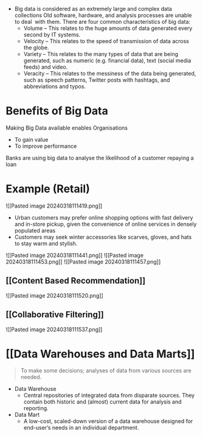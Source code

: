 - Big data is considered as an extremely large and complex data collections Old software, hardware, and analysis processes are unable to deal  with them. There are four common characteristics of big data:
	- Volume – This relates to the huge amounts of data generated every second by IT systems.
	- Velocity – This relates to the speed of transmission of data across the globe.
	- Variety – This relates to the many types of data that are being generated, such as numeric (e.g. financial data), text (social media feeds) and video.
	- Veracity – This relates to the messiness of the data being generated, such as speech patterns, Twitter posts with hashtags, and abbreviations and typos.
# Benefits of Big Data
Making Big Data available enables Organisations
- To gain value
- To improve performance

Banks are using big data to analyse the likelihood of a customer repaying a loan
# Example (Retail)
![[Pasted image 20240318111419.png]]
- Urban customers may prefer online shopping options with fast delivery and in-store pickup, given the convenience of online services in densely populated areas
- Customers may seek winter accessories like scarves, gloves, and hats to stay warm and stylish.

![[Pasted image 20240318111441.png]]
![[Pasted image 20240318111453.png]]
![[Pasted image 20240318111457.png]]
## [[Content Based Recommendation]]
![[Pasted image 20240318111520.png]]
## [[Collaborative Filtering]]
![[Pasted image 20240318111537.png]]

# [[Data Warehouses and Data Marts]]
> To make some decisions; analyses of data from various sources are needed.

- Data Warehouse
	- Central repositories of integrated data from disparate sources. They contain both historic and (almost) current data for analysis and reporting.
- Data Mart
	- A low-cost, scaled-down version of a data warehouse designed for end-user’s needs in an individual department.